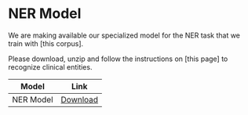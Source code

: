 # NER Model

We are making available our specialized model for the NER task that we train with [this corpus].

Please download, unzip and follow the instructions on [this page] to recognize clinical entities.

| Model | Link |
|------|------|
| NER Model|[Download](https://drive.google.com/file/d/1m4D_2B34-K0r9ixLW3DvCD7_sQtmAlW-/view?usp=sharing)|
